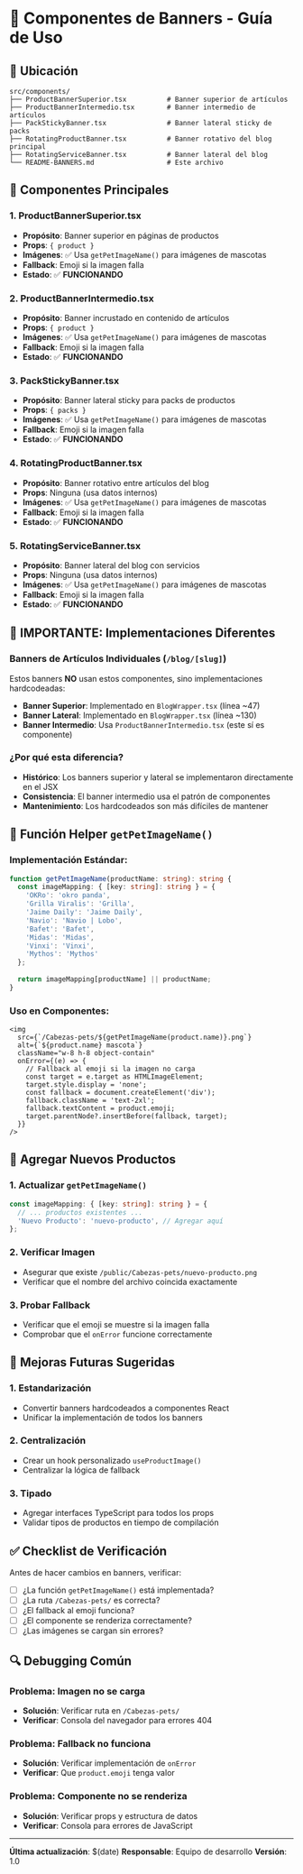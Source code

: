 # 🎯 Componentes de Banners - Guía de Uso

## 📁 Ubicación
```
src/components/
├── ProductBannerSuperior.tsx          # Banner superior de artículos
├── ProductBannerIntermedio.tsx        # Banner intermedio de artículos
├── PackStickyBanner.tsx               # Banner lateral sticky de packs
├── RotatingProductBanner.tsx          # Banner rotativo del blog principal
├── RotatingServiceBanner.tsx          # Banner lateral del blog
└── README-BANNERS.md                  # Este archivo
```

## 🔧 **Componentes Principales**

### **1. ProductBannerSuperior.tsx**
- **Propósito**: Banner superior en páginas de productos
- **Props**: `{ product }`
- **Imágenes**: ✅ Usa `getPetImageName()` para imágenes de mascotas
- **Fallback**: Emoji si la imagen falla
- **Estado**: ✅ **FUNCIONANDO**

### **2. ProductBannerIntermedio.tsx**
- **Propósito**: Banner incrustado en contenido de artículos
- **Props**: `{ product }`
- **Imágenes**: ✅ Usa `getPetImageName()` para imágenes de mascotas
- **Fallback**: Emoji si la imagen falla
- **Estado**: ✅ **FUNCIONANDO**

### **3. PackStickyBanner.tsx**
- **Propósito**: Banner lateral sticky para packs de productos
- **Props**: `{ packs }`
- **Imágenes**: ✅ Usa `getPetImageName()` para imágenes de mascotas
- **Fallback**: Emoji si la imagen falla
- **Estado**: ✅ **FUNCIONANDO**

### **4. RotatingProductBanner.tsx**
- **Propósito**: Banner rotativo entre artículos del blog
- **Props**: Ninguna (usa datos internos)
- **Imágenes**: ✅ Usa `getPetImageName()` para imágenes de mascotas
- **Fallback**: Emoji si la imagen falla
- **Estado**: ✅ **FUNCIONANDO**

### **5. RotatingServiceBanner.tsx**
- **Propósito**: Banner lateral del blog con servicios
- **Props**: Ninguna (usa datos internos)
- **Imágenes**: ✅ Usa `getPetImageName()` para imágenes de mascotas
- **Fallback**: Emoji si la imagen falla
- **Estado**: ✅ **FUNCIONANDO**

## 🚨 **IMPORTANTE: Implementaciones Diferentes**

### **Banners de Artículos Individuales** (`/blog/[slug]`)
Estos banners **NO** usan estos componentes, sino implementaciones hardcodeadas:

- **Banner Superior**: Implementado en `BlogWrapper.tsx` (línea ~47)
- **Banner Lateral**: Implementado en `BlogWrapper.tsx` (línea ~130)
- **Banner Intermedio**: Usa `ProductBannerIntermedio.tsx` (este sí es componente)

### **¿Por qué esta diferencia?**
- **Histórico**: Los banners superior y lateral se implementaron directamente en el JSX
- **Consistencia**: El banner intermedio usa el patrón de componentes
- **Mantenimiento**: Los hardcodeados son más difíciles de mantener

## 🔧 **Función Helper `getPetImageName()`**

### **Implementación Estándar**:
```typescript
function getPetImageName(productName: string): string {
  const imageMapping: { [key: string]: string } = {
    'OKRo': 'okro panda',
    'Grilla Viralis': 'Grilla',
    'Jaime Daily': 'Jaime Daily',
    'Navio': 'Navio | Lobo',
    'Bafet': 'Bafet',
    'Midas': 'Midas',
    'Vinxi': 'Vinxi',
    'Mythos': 'Mythos'
  };
  
  return imageMapping[productName] || productName;
}
```

### **Uso en Componentes**:
```tsx
<img 
  src={`/Cabezas-pets/${getPetImageName(product.name)}.png`}
  alt={`${product.name} mascota`}
  className="w-8 h-8 object-contain"
  onError={(e) => {
    // Fallback al emoji si la imagen no carga
    const target = e.target as HTMLImageElement;
    target.style.display = 'none';
    const fallback = document.createElement('div');
    fallback.className = 'text-2xl';
    fallback.textContent = product.emoji;
    target.parentNode?.insertBefore(fallback, target);
  }}
/>
```

## 📝 **Agregar Nuevos Productos**

### **1. Actualizar `getPetImageName()`**
```typescript
const imageMapping: { [key: string]: string } = {
  // ... productos existentes ...
  'Nuevo Producto': 'nuevo-producto', // Agregar aquí
};
```

### **2. Verificar Imagen**
- Asegurar que existe `/public/Cabezas-pets/nuevo-producto.png`
- Verificar que el nombre del archivo coincida exactamente

### **3. Probar Fallback**
- Verificar que el emoji se muestre si la imagen falla
- Comprobar que el `onError` funcione correctamente

## 🚀 **Mejoras Futuras Sugeridas**

### **1. Estandarización**
- Convertir banners hardcodeados a componentes React
- Unificar la implementación de todos los banners

### **2. Centralización**
- Crear un hook personalizado `useProductImage()`
- Centralizar la lógica de fallback

### **3. Tipado**
- Agregar interfaces TypeScript para todos los props
- Validar tipos de productos en tiempo de compilación

## ✅ **Checklist de Verificación**

Antes de hacer cambios en banners, verificar:

- [ ] ¿La función `getPetImageName()` está implementada?
- [ ] ¿La ruta `/Cabezas-pets/` es correcta?
- [ ] ¿El fallback al emoji funciona?
- [ ] ¿El componente se renderiza correctamente?
- [ ] ¿Las imágenes se cargan sin errores?

## 🔍 **Debugging Común**

### **Problema**: Imagen no se carga
- **Solución**: Verificar ruta en `/Cabezas-pets/`
- **Verificar**: Consola del navegador para errores 404

### **Problema**: Fallback no funciona
- **Solución**: Verificar implementación de `onError`
- **Verificar**: Que `product.emoji` tenga valor

### **Problema**: Componente no se renderiza
- **Solución**: Verificar props y estructura de datos
- **Verificar**: Consola para errores de JavaScript

---

**Última actualización**: $(date)
**Responsable**: Equipo de desarrollo
**Versión**: 1.0
